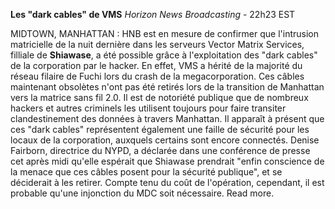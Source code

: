 **Les "dark cables" de VMS**
*Horizon News Broadcasting* - 22h23 EST

MIDTOWN, MANHATTAN : HNB est en mesure de confirmer que l'intrusion matricielle de la nuit dernière dans les serveurs Vector Matrix Services, filliale de **Shiawase**, a été possible grâce à l'exploitation des "dark cables" de la corporation par le hacker. En effet, VMS a hérité de la majorité du réseau filaire de Fuchi lors du crash de la megacorporation. Ces câbles maintenant obsolètes n'ont pas été retirés lors de la transition de Manhattan vers la matrice sans fil 2.0. Il est de notoriété publique que de nombreux hackers et autres criminels les utilisent toujours pour faire transiter clandestinement des données à travers Manhattan. Il apparaît à présent que ces "dark cables" représentent également une faille de sécurité pour les locaux de la corporation, auxquels certains sont encore connectés.
Denise Fairborn, directrice du NYPD, a déclarée dans une conférence de presse cet après midi qu'elle espérait que Shiawase prendrait "enfin conscience de la menace que ces câbles posent pour la sécurité publique", et se déciderait à les retirer. Compte tenu du coût de l'opération, cependant, il est probable qu'une injonction du MDC soit nécessaire. Read more.

